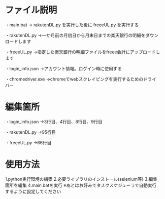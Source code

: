 # ファイル説明
・main.bat
→ rakutenDL.py を実行した後に freeeUL.py を実行する

・rakutenDL.py
→一か月前の月初日から月末日までの楽天銀行の明細をダウンロードします

・freeeUL.py
→指定した楽天銀行の明細ファイルをfreee会計にアップロードします

・login_info.json
→アカウント情報。ログイン時に使用する

・chromedriver.exe
→chromeでwebスクレイピングを実行するためのドライバー

# 編集箇所
・login_info.json
→3行目、4行目、8行目、9行目

・rakutenDL.py
→95行目

・freeeUL.py
→66行目

# 使用方法
1.python実行環境の構築
2.必要ライブラリのインストール(selenium等)
3.編集箇所を編集
4.main.batを実行
※あとはお好みでタスクスケジューラで自動実行するように設定してください
